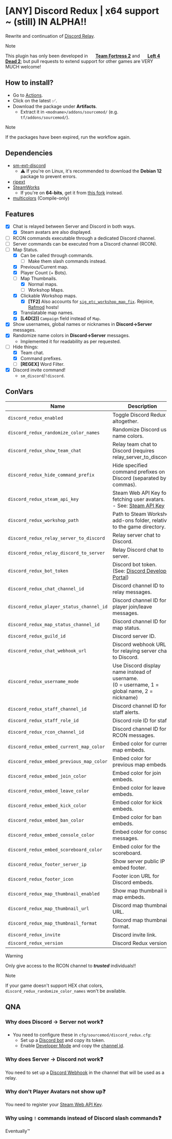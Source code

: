 # [ANY] Discord Redux | x64 support ~ (still) IN ALPHA‼
Rewrite and continuation of [Discord Relay](https://github.com/Heapons/sp-discordrelay).
> [!NOTE]
> This plugin has only been developed in <img src="https://cdn.fastly.steamstatic.com/steamcommunity/public/images/apps/440/033bdd91842b6aca0633ee1e5f3e6b82f2e8962f.ico" width="16" height="16" style="vertical-align: text-bottom;"> [**Team Fortress 2**](https://store.steampowered.com/app/440) and <img src="https://cdn.fastly.steamstatic.com/steamcommunity/public/images/apps/550/1a8d50f6078b5d023582ea1793b0e53813d57b7f.ico" width="16" height="16" style="vertical-align: text-bottom;"> [**Left 4 Dead 2**](https://store.steampowered.com/app/550); but pull requests to extend support for other games are VERY MUCH welcome!

## How to install?
- Go to [Actions](https://github.com/Serider-Lounge/SRCDS-Discord-Redux/actions/workflows/compile.yml).
- Click on the latest ✅.
- Download the package under **Artifacts**.
  - Extract it in `<modname>/addons/sourcemod/` (e.g. `tf/addons/sourcemod/`).
> [!NOTE]
> If the packages have been expired, run the workflow again.

## Dependencies
- [sm-ext-discord](https://github.com/ProjectSky/sm-ext-discord/actions)
  - ⚠ If you're on Linux, it's recommended to download the **Debian 12** package to prevent errors. 
- [ripext](https://github.com/ErikMinekus/sm-ripext/releases)
- [SteamWorks](https://github.com/KyleSanderson/SteamWorks/releases)
  - If you're on **64-bits**, get it from [this fork](https://github.com/irql-notlessorequal/SteamWorks/actions) instead.
- [multicolors](https://github.com/JoinedSenses/SourceMod-IncludeLibrary/blob/master/include/multicolors.inc) (Compile-only)

## Features
- [x] Chat is relayed between Server and Discord in both ways.
  - [x] Steam avatars are also displayed.
- [ ] RCON commands executable through a dedicated Discord channel.
- [ ] Server commands can be executed from a Discord channel (RCON).
- [ ] Map Status.
  - [x] Can be called through commands.
    - [ ] Make them slash commands instead.
  - [x] Previous/Current map.
  - [x] Player Count (+ Bots).
  - [ ] Map Thumbnails.
    - [x] Normal maps.
    - [ ] Workshop Maps.
  - [x] Clickable Workshop maps.
    - [x] **[TF2]** Also accounts for [`sig_etc_workshop_map_fix`](https://github.com/rafradek/sigsegv-mvm/blob/master/cfg/sigsegv_convars.cfg#L123). Rejoice, [Rafmod](https://github.com/rafradek/sigsegv-mvm) hosts!
  - [x] Translatable map names.
  - [x] **[L4D(2)]** `Campaign` field instead of `Map`.
- [x] Show usernames, global names or nicknames in **Discord→Server** messages.
- [x] Randomize name colors in **Discord→Server** messages.
  - Implemented it for readability as per requested.
- [ ] Hide things:
  - [x] Team chat.
  - [x] Command prefixes.
  - [ ] **[REGEX]** Word Filter.
- [x] Discord invite command!
  - `sm_discord`/`!discord`.

## ConVars

| Name | Description |
|------|-------------|
| `discord_redux_enabled` | Toggle Discord Redux altogether. |
| `discord_redux_randomize_color_names` | Randomize Discord user name colors. |
| `discord_redux_show_team_chat` | Relay team chat to Discord (requires relay_server_to_discord). |
| `discord_redux_hide_command_prefix` | Hide specified command prefixes on Discord (separated by commas). |
| `discord_redux_steam_api_key` | Steam Web API Key for fetching user avatars.<br>- See: [Steam API Key](https://steamcommunity.com/dev/apikey) |
| `discord_redux_workshop_path` | Path to Steam Workshop add-ons folder, relative to the game directory. |
| `discord_redux_relay_server_to_discord` | Relay server chat to Discord. |
| `discord_redux_relay_discord_to_server` | Relay Discord chat to server. |
| `discord_redux_bot_token` | Discord bot token.<br>(See: [Discord Developer Portal](https://discord.com/developers/applications/)) |
| `discord_redux_chat_channel_id` | Discord channel ID to relay messages. |
| `discord_redux_player_status_channel_id` | Discord channel ID for player join/leave messages. |
| `discord_redux_map_status_channel_id` | Discord channel ID for map status. |
| `discord_redux_guild_id` | Discord server ID. |
| `discord_redux_chat_webhook_url` | Discord webhook URL for relaying server chat to Discord. |
| `discord_redux_username_mode` | Use Discord display name instead of username.<br>(0 = username, 1 = global name, 2 = nickname) |
| `discord_redux_staff_channel_id` | Discord channel ID for staff alerts. |
| `discord_redux_staff_role_id` | Discord role ID for staff. |
| `discord_redux_rcon_channel_id` | Discord channel ID for RCON messages. |
| `discord_redux_embed_current_map_color` | Embed color for current map embeds. |
| `discord_redux_embed_previous_map_color` | Embed color for previous map embeds. |
| `discord_redux_embed_join_color` | Embed color for join embeds. |
| `discord_redux_embed_leave_color` | Embed color for leave embeds. |
| `discord_redux_embed_kick_color` | Embed color for kick embeds. |
| `discord_redux_embed_ban_color` | Embed color for ban embeds. |
| `discord_redux_embed_console_color` | Embed color for console messages. |
| `discord_redux_embed_scoreboard_color` | Embed color for the scoreboard. |
| `discord_redux_footer_server_ip` | Show server public IP in embed footer. |
| `discord_redux_footer_icon` | Footer icon URL for Discord embeds. |
| `discord_redux_map_thumbnail_enabled` | Show map thumbnail in map embeds. |
| `discord_redux_map_thumbnail_url` | Discord map thumbnail URL. |
| `discord_redux_map_thumbnail_format` | Discord map thumbnail format. |
| `discord_redux_invite` | Discord invite link. |
| `discord_redux_version` | Discord Redux version. |
> [!WARNING]
> Only give access to the RCON channel to ***trusted*** individuals‼

> [!NOTE]
> If your game doesn't support HEX chat colors, `discord_redux_randomize_color_names` won't be available.

## QNA
### Why does **Discord → Server** not work❓
- You need to configure these in `cfg/sourcemod/discord_redux.cfg`: 
    - Set up a [Discord bot](https://discord.com/developers/applications/) and copy its token.
    - Enable [Developer Mode](https://support.discord.com/hc/en-us/articles/206346498-Where-can-I-find-my-User-Server-Message-ID#h_01HRSTXPS5CRSRTWYCGPHZQ37H) and copy the [channel id](https://support.discord.com/hc/en-us/articles/206346498-Where-can-I-find-my-User-Server-Message-ID#h_01HRSTXPS5FMK2A5SMVSX4JW4E).

### Why does **Server → Discord** not work❓
You need to set up a [Discord Webhook](https://support.discord.com/hc/en-us/articles/228383668-Intro-to-Webhooks) in the channel that will be used as a relay.

### Why don't Player Avatars not show up❓
You need to register your [Steam Web API Key](https://steamcommunity.com/dev/apikey).

### Why using `!` commands instead of Discord slash commands❓
Eventually™
